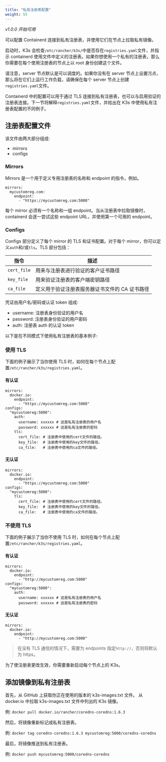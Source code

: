 ```yaml
---
title: "私有注册表配置"
weight: 55
---
```


_v1.0.0 开始可用_

可以配置 Containerd 连接到私有注册表，并使用它们在节点上拉取私有镜像。

启动时，K3s 会检查`/etc/rancher/k3s/`中是否存在`registries.yaml`文件，并指示 containerd 使用文件中定义的注册表。如果你想使用一个私有的注册表，那么你需要在每个使用注册表的节点上以 root 身份创建这个文件。

请注意，server 节点默认是可以调度的。如果你没有在 server 节点上设置污点，那么将在它们上运行工作负载，请确保在每个 server 节点上创建`registries.yaml`文件。

Containerd 中的配置可以用于通过 TLS 连接到私有注册表，也可以与启用验证的注册表连接。下一节将解释`registries.yaml`文件，并给出在 K3s 中使用私有注册表配置的不同例子。

## 注册表配置文件

该文件由两大部分组成:

- mirrors
- configs

### Mirrors

Mirrors 是一个用于定义专用注册表的名称和 endpoint 的指令，例如。

```
mirrors:
  mycustomreg.com:
    endpoint:
      - "https://mycustomreg.com:5000"
```

每个 mirror 必须有一个名称和一组 endpoint。当从注册表中拉取镜像时，containerd 会逐一尝试这些 endpoint URL，并使用第一个可用的 endpoint。

### Configs

Configs 部分定义了每个 mirror 的 TLS 和证书配置。对于每个 mirror，你可以定义`auth`和/或`tls`。TLS 部分包括：

| 指令        | 描述                                           |
| ----------- | ---------------------------------------------- |
| `cert_file` | 用来与注册表进行验证的客户证书路径             |
| `key_file`  | 用来验证注册表的客户端密钥路径                 |
| `ca_file`   | 定义用于验证注册表服务器证书文件的 CA 证书路径 |

凭证由用户名/密码或认证 token 组成:

- username: 注册表身份验证的用户名
- password: 注册表身份验证的用户密码
- auth: 注册表 auth 的认证 token

以下是在不同模式下使用私有注册表的基本例子:

### 使用 TLS

下面的例子展示了当你使用 TLS 时，如何在每个节点上配置`/etc/rancher/k3s/registries.yaml`。

#### 有认证

```
mirrors:
  docker.io:
    endpoint:
      - "https://mycustomreg.com:5000"
configs:
  "mycustomreg:5000":
    auth:
      username: xxxxxx # 这是私有注册表的用户名
      password: xxxxxx # 这是私有注册表的密码
    tls:
      cert_file: # 注册表中使用的cert文件的路径。
      key_file:  # 注册表中使用的key文件的路径。
      ca_file:   # 注册表中使用的ca文件的路径。
```

#### 无认证

```
mirrors:
  docker.io:
    endpoint:
      - "https://mycustomreg.com:5000"
configs:
  "mycustomreg:5000":
    tls:
      cert_file: # 注册表中使用的cert文件的路径。
      key_file:  # 注册表中使用的key文件的路径。
      ca_file:   # 注册表中使用的ca文件的路径。
```

### 不使用 TLS

下面的例子展示了当你不使用 TLS 时，如何在每个节点上配置`/etc/rancher/k3s/registries.yaml`。

#### 有认证

```
mirrors:
  docker.io:
    endpoint:
      - "http://mycustomreg.com:5000"
configs:
  "mycustomreg:5000":
    auth:
      username: xxxxxx # 这是私有注册表的用户名
      password: xxxxxx # 这是私有注册表的密码
```

#### 无认证

```
mirrors:
  docker.io:
    endpoint:
      - "http://mycustomreg.com:5000"
```

> 在没有 TLS 通信的情况下，需要为 endpoints 指定`http://`，否则将默认为 https。

为了使注册表更改生效，你需要重新启动每个节点上的 K3s。

## 添加镜像到私有注册表

首先，从 GitHub 上获取你正在使用的版本的 k3s-images.txt 文件。
从 docker.io 中拉取 k3s-images.txt 文件中列出的 K3s 镜像。

例: `docker pull docker.io/rancher/coredns-coredns:1.6.3`

然后，将镜像重新标记成私有注册表。

例: `docker tag coredns-coredns:1.6.3 mycustomreg:5000/coredns-coredns`

最后，将镜像推送到私有注册表。

例: `docker push mycustomreg:5000/coredns-coredns`
